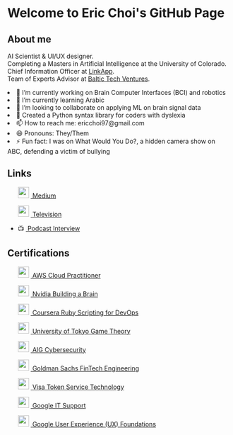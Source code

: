 <!DOCTYPE html>
<html>
<body>
  <h1>Welcome to Eric Choi's GitHub Page</h1>
  
  <h2>About me</h2>
  <p> AI Scientist & UI/UX designer.
  <br> Completing a Masters in Artificial Intelligence at the University of Colorado.
  <br> Chief Information Officer at <a href="https://linkappofficial.com/">LinkApp</a>.
  <br> Team of Experts Advisor at <a href="https://www.baltictechventures.com">Baltic Tech Ventures</a>. </p>
  
  <li> 🔭 I’m currently working on Brain Computer Interfaces (BCI) and robotics</li>
  <li> 🌱 I’m currently learning Arabic </li>
  <li> 👯 I’m looking to collaborate on applying ML on brain signal data </li>
  <li> 🤔 Created a Python syntax library for coders with dyslexia </li>
  <li> 📫 How to reach me: ericchoi97@gmail.com </li>
  <li> 😄 Pronouns: They/Them </li>
  <li> ⚡ Fun fact: I was on What Would You Do?, a hidden camera show on ABC, defending a victim of bullying </li>
  
  <h2>Links</h2>
  <ul>
    <p>  <img src="https://miro.medium.com/v2/resize:fit:1400/format:webp/1*psYl0y9DUzZWtHzFJLIvTw.png" width="25" height="25"/> <a href="https://medium.com/@ericchoi97"> &nbsp;Medium</a> </p>
    <p>  <img src="https://upload.wikimedia.org/wikipedia/commons/5/54/American_Broadcasting_Company_Logo.svg" width="25" height="25"/> <a href="https://www.youtube.com/watch?v=6i_8ZWBE-5U&t=340s"> &nbsp;Television</a> </p>
    <li> 📺 <a href="https://youtube.com/watch?v=-9Fjl3ajK7Y"> &nbsp;Podcast Interview</a></li>
    </ul>
  
  <h2>Certifications</h2>
  <ul>
        <p> <img src="https://d1.awsstatic.com/logos/aws-logo-lockups/poweredbyaws/PB_AWS_logo_RGB_stacked_REV_SQ.91cd4af40773cbfbd15577a3c2b8a346fe3e8fa2.png" width="25" height="25"/> <a href="https://www.credly.com/badges/d535351e-914d-43de-987a-0fead11934bd/public_url"> &nbsp;AWS Cloud Practitioner</a> </p>
        <p> <img src="https://www.nvidia.com/content/dam/en-zz/Solutions/about-nvidia/logo-and-brand/01-nvidia-logo-vert-500x200-2c50-d@2x.png" width="25" height="25"/> <a href="https://courses.nvidia.com/courses/course-v1:DLI+T-FX-01+V1/"> &nbsp;Nvidia Building a Brain</a> </p>
        <p> <img src="https://about.coursera.org/static/blueCoursera-646f855eae3d677239ea9db93d6c9e17.svg" width="25" height="25"/> <a href="https://www.coursera.org/account/accomplishments/verify/GPU7PESPBF2D"> &nbsp;Coursera Ruby Scripting for DevOps</a> </p>
        <p> <img src="https://upload.wikimedia.org/wikipedia/commons/f/f0/UnivOfTokyo_mark.svg" width="25" height="25"/> <a href="https://www.coursera.org/account/accomplishments/verify/WUPQEY427D3P"> &nbsp;University of Tokyo Game Theory</a> </p>
        <p> <img src="https://graduateships.com/wp-content/uploads/2016/11/aig-logo.gif" width="25" height="25"/> <a href="https://forage-uploads-prod.s3.amazonaws.com/completion-certificates/aig/2ZFnEGEDKTQMtEv9C_AIG_9aYi24J9ENAoCCPoY_1670457540288_completion_certificate.pdf"> &nbsp;AIG Cybersecurity</a> </p>
        <p> <img src="https://design.gs.com/downloads/Goldman_Sachs_Blue_Box.png" width="25" height="25"/> <a href="https://forage-uploads-prod.s3.amazonaws.com/completion-certificates/Goldman%20Sachs/NPdeQ43o8P9HJmJzg_Goldman%20Sachs_9aYi24J9ENAoCCPoY_1670312737261_completion_certificate.pdf"> &nbsp;Goldman Sachs FinTech Engineering</a> </p>
        <p> <img src="https://spponeimages.azureedge.net/prod/2df62105-9e81-464c-a5ce-ab608de237d1Visa_Brandmark%20Thumb.png?v=0" width="25" height="25"/> <a href="https://forage-uploads-prod.s3.amazonaws.com/completion-certificates/visa/8ebZgyZyLA6h5gyqt_Visa_9aYi24J9ENAoCCPoY_1670390094861_completion_certificate.pdf"> &nbsp;Visa Token Service Technology</a> </p>
    <p> <img src="https://upload.wikimedia.org/wikipedia/commons/3/3a/Google-favicon-vector.png" width="25" height="25"/> <a href="https://www.coursera.org/account/accomplishments/verify/FP7DRR7BZNRE"> &nbsp;Google IT Support</a> </p>
    <p> <img src="https://upload.wikimedia.org/wikipedia/commons/3/3a/Google-favicon-vector.png" width="25" height="25"/> <a href="https://www.coursera.org/account/accomplishments/verify/G7HUEXZKF6DY"> &nbsp;Google User Experience (UX) Foundations</a> </p>
  </ul>
  
</body>

</html>
